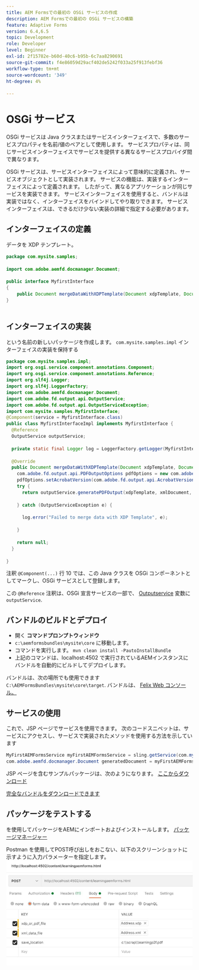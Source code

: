 ```yaml
---
title: AEM Formsでの最初の OSGi サービスの作成
description: AEM Formsでの最初の OSGi サービスの構築
feature: Adaptive Forms
version: 6.4,6.5
topic: Development
role: Developer
level: Beginner
exl-id: 2f15782e-b60d-40c6-b95b-6c7aa8290691
source-git-commit: f4e86059d29acf402de5242f033a25f913febf36
workflow-type: tm+mt
source-wordcount: '349'
ht-degree: 4%

---
```


# OSGi サービス

OSGi サービスは Java クラスまたはサービスインターフェイスで、多数のサービスプロパティを名前/値のペアとして使用します。 サービスプロパティは、同じサービスインターフェイスでサービスを提供する異なるサービスプロバイダ間で異なります。

OSGi サービスは、サービスインターフェイスによって意味的に定義され、サービスオブジェクトとして実装されます。 サービスの機能は、実装するインターフェイスによって定義されます。 したがって、異なるアプリケーションが同じサービスを実装できます。 サービスインターフェイスを使用すると、バンドルは実装ではなく、インターフェイスをバインドしてやり取りできます。 サービスインターフェイスは、できるだけ少ない実装の詳細で指定する必要があります。

## インターフェイスの定義

データを <span class="x x-first x-last">XDP</span> テンプレート。

```java
package com.mysite.samples;

import com.adobe.aemfd.docmanager.Document;

public interface MyfirstInterface
{
	public Document mergeDataWithXDPTemplate(Document xdpTemplate, Document xmlDocument);
}
 
```

## インターフェイスの実装

という名前の新しいパッケージを作成します。 `com.mysite.samples.impl` インターフェイスの実装を保持する

```java
package com.mysite.samples.impl;
import org.osgi.service.component.annotations.Component;
import org.osgi.service.component.annotations.Reference;
import org.slf4j.Logger;
import org.slf4j.LoggerFactory;
import com.adobe.aemfd.docmanager.Document;
import com.adobe.fd.output.api.OutputService;
import com.adobe.fd.output.api.OutputServiceException;
import com.mysite.samples.MyfirstInterface;
@Component(service = MyfirstInterface.class)
public class MyfirstInterfaceImpl implements MyfirstInterface {
  @Reference
  OutputService outputService;

  private static final Logger log = LoggerFactory.getLogger(MyfirstInterfaceImpl.class);

  @Override
  public Document mergeDataWithXDPTemplate(Document xdpTemplate, Document xmlDocument) {
    com.adobe.fd.output.api.PDFOutputOptions pdfOptions = new com.adobe.fd.output.api.PDFOutputOptions();
    pdfOptions.setAcrobatVersion(com.adobe.fd.output.api.AcrobatVersion.Acrobat_11);
    try {
      return outputService.generatePDFOutput(xdpTemplate, xmlDocument, pdfOptions);

    } catch (OutputServiceException e) {

      log.error("Failed to merge data with XDP Template", e);

    }

    return null;
  }

}
```

注釈 `@Component(...)` 行 10 では、この Java クラスを OSGi コンポーネントとしてマークし、OSGi サービスとして登録します。

この `@Reference` 注釈は、OSGi 宣言サービスの一部で、 [Outputservice](https://helpx.adobe.com/experience-manager/6-5/forms/javadocs/index.html?com/adobe/fd/output/api/OutputService.html) 変数に `outputService`.


## バンドルのビルドとデプロイ

* 開く **コマンドプロンプトウィンドウ**
* `c:\aemformsbundles\mysite\core` に移動します。
* コマンドを実行します。 `mvn clean install -PautoInstallBundle`
* 上記のコマンドは、localhost:4502 で実行されているAEMインスタンスにバンドルを自動的にビルドしてデプロイします。

バンドルは、次の場所でも使用できます `C:\AEMFormsBundles\mysite\core\target`. バンドルは、 [Felix Web コンソール。](http://localhost:4502/system/console/bundles)

## サービスの使用

これで、JSP ページでサービスを使用できます。 次のコードスニペットは、サービスにアクセスし、サービスで実装されたメソッドを使用する方法を示しています

```java
MyFirstAEMFormsService myFirstAEMFormsService = sling.getService(com.mysite.samples.MyFirstAEMFormsService.class);
com.adobe.aemfd.docmanager.Document generatedDocument = myFirstAEMFormsService.mergeDataWithXDPTemplate(xdp_or_pdf_template,xmlDocument);
```

JSP ページを含むサンプルパッケージは、次のようになります。 [ここからダウンロード](assets/learning_aem_forms.zip)

[完全なバンドルをダウンロードできます](assets/mysite.core-1.0.0-SNAPSHOT.jar)

## パッケージをテストする

を使用してパッケージをAEMにインポートおよびインストールします。 [パッケージマネージャー](http://localhost:4502/crx/packmgr/index.jsp)

Postman を使用してPOST呼び出しをおこない、以下のスクリーンショットに示すように入力パラメーターを指定します。
![郵便配達人](assets/test-service-postman.JPG)
